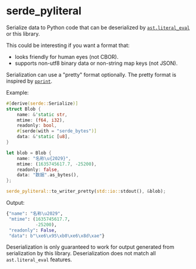 # serde_pyliteral

Serialize data to Python code that can be deserialized by [`ast.literal_eval`](https://docs.python.org/3/library/ast.html#ast.literal_eval) or this library.

This could be interesting if you want a format that:
- looks friendly for human eyes (not CBOR).
- supports non-utf8 binary data or non-string map keys (not JSON).

Serialization can use a "pretty" format optionally. The pretty format is inspired by [`pprint`](https://docs.python.org/3/library/pprint.html).

Example:

```rust
#[derive(serde::Serialize)]
struct Blob {
    name: &'static str,
    mtime: (f64, i32),
    readonly: bool,
    #[serde(with = "serde_bytes")]
    data: &'static [u8],
}

let blob = Blob {
    name: "名称\u{2029}",
    mtime: (1635745617.7, -25200),
    readonly: false,
    data: "数据".as_bytes(),
};

serde_pyliteral::to_writer_pretty(std::io::stdout(), &blob);
```

Output:

```python
{"name": "名称\u2029",
 "mtime": (1635745617.7,
           -25200),
 "readonly": False,
 "data": b"\xe6\x95\xb0\xe6\x8d\xae"}
```

Deserialization is only guaranteed to work for output generated from serialization by this library. Deserialization does not match all `ast.literal_eval` features.
